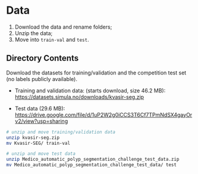 # Data

1. Download the data and rename folders;
2. Unzip the data;
2. Move into `train-val` and `test`.

## Directory Contents

Download the datasets for training/validation and the competition test set (no labels publicly available).

- Training and validation data: (starts download, size 46.2 MB): https://datasets.simula.no/downloads/kvasir-seg.zip

- Test data (29.6 MB): https://drive.google.com/file/d/1uP2W2g0iCCS3T6Cf7TPmNdSX4gayOrv2/view?usp=sharing


```bash
# unzip and move training/validation data
unzip kvasir-seg.zip
mv Kvasir-SEG/ train-val

# unzip and move test data
unzip Medico_automatic_polyp_segmentation_challenge_test_data.zip
mv Medico_automatic_polyp_segmentation_challenge_test_data/ test
```